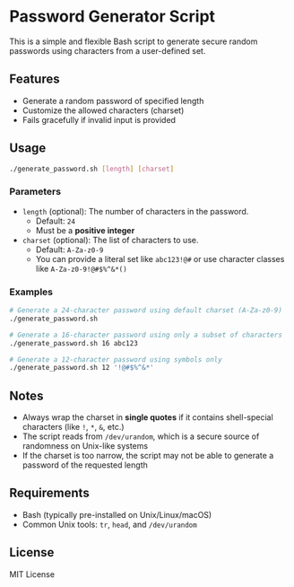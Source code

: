 # Password Generator Script

This is a simple and flexible Bash script to generate secure random passwords using characters from a user-defined set.

## Features

- Generate a random password of specified length
- Customize the allowed characters (charset)
- Fails gracefully if invalid input is provided

## Usage

```bash
./generate_password.sh [length] [charset]
```

### Parameters

- `length` (optional): The number of characters in the password.  
  - Default: `24`
  - Must be a **positive integer**
- `charset` (optional): The list of characters to use.  
  - Default: `A-Za-z0-9`
  - You can provide a literal set like `abc123!@#` or use character classes like `A-Za-z0-9!@#$%^&*()`

### Examples

```bash
# Generate a 24-character password using default charset (A-Za-z0-9)
./generate_password.sh

# Generate a 16-character password using only a subset of characters
./generate_password.sh 16 abc123

# Generate a 12-character password using symbols only
./generate_password.sh 12 '!@#$%^&*'
```

## Notes

- Always wrap the charset in **single quotes** if it contains shell-special characters (like `!`, `*`, `&`, etc.)
- The script reads from `/dev/urandom`, which is a secure source of randomness on Unix-like systems
- If the charset is too narrow, the script may not be able to generate a password of the requested length

## Requirements

- Bash (typically pre-installed on Unix/Linux/macOS)
- Common Unix tools: `tr`, `head`, and `/dev/urandom`

## License

MIT License
